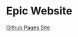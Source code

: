 # Epic Website
[Github Pages Site](https://tfischer86.github.io/cse110-sp21-group11-thomas-futurelog/)
